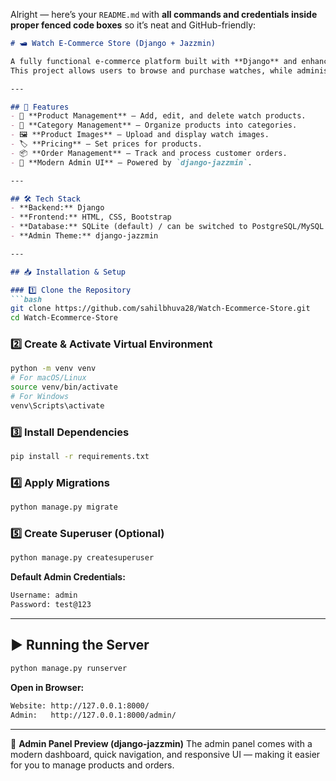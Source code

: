 Alright — here’s your `README.md` with **all commands and credentials inside proper fenced code boxes** so it’s neat and GitHub-friendly:

````markdown
# 🛥 Watch E-Commerce Store (Django + Jazzmin)

A fully functional e-commerce platform built with **Django** and enhanced with **django-jazzmin** for a modern, sleek admin panel.  
This project allows users to browse and purchase watches, while administrators can manage products, categories, and orders via a user-friendly admin interface.

---

## 📌 Features
- 🛒 **Product Management** – Add, edit, and delete watch products.
- 📂 **Category Management** – Organize products into categories.
- 🖼 **Product Images** – Upload and display watch images.
- 🏷 **Pricing** – Set prices for products.
- 📦 **Order Management** – Track and process customer orders.
- 🎨 **Modern Admin UI** – Powered by `django-jazzmin`.

---

## 🛠 Tech Stack
- **Backend:** Django  
- **Frontend:** HTML, CSS, Bootstrap  
- **Database:** SQLite (default) / can be switched to PostgreSQL/MySQL  
- **Admin Theme:** django-jazzmin  

---

## 📥 Installation & Setup

### 1️⃣ Clone the Repository
```bash
git clone https://github.com/sahilbhuva28/Watch-Ecommerce-Store.git
cd Watch-Ecommerce-Store
````

### 2️⃣ Create & Activate Virtual Environment

```bash
python -m venv venv
# For macOS/Linux
source venv/bin/activate
# For Windows
venv\Scripts\activate
```

### 3️⃣ Install Dependencies

```bash
pip install -r requirements.txt
```

### 4️⃣ Apply Migrations

```bash
python manage.py migrate
```

### 5️⃣ Create Superuser (Optional)

```bash
python manage.py createsuperuser
```

**Default Admin Credentials:**

```bash
Username: admin
Password: test@123
```

---

## ▶ Running the Server

```bash
python manage.py runserver
```

**Open in Browser:**

```bash
Website: http://127.0.0.1:8000/
Admin:   http://127.0.0.1:8000/admin/
```

---

📸 **Admin Panel Preview (django-jazzmin)**
The admin panel comes with a modern dashboard, quick navigation, and responsive UI — making it easier for you to manage products and orders.


